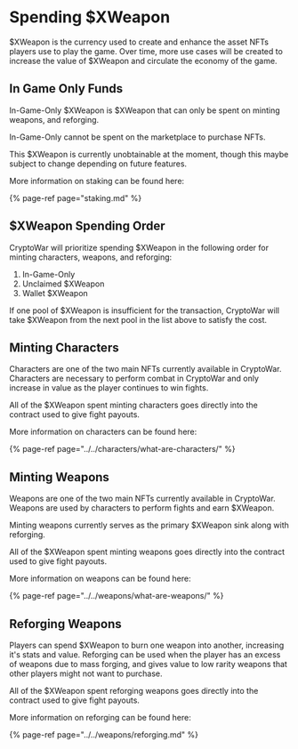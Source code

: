 # Spending $XWeapon

$XWeapon is the currency used to create and enhance the asset NFTs players use to play the game. Over time, more use cases will be created to increase the value of $XWeapon and circulate the economy of the game.

## In Game Only Funds

In-Game-Only $XWeapon is $XWeapon that can only be spent on minting weapons, and reforging.

In-Game-Only cannot be spent on the marketplace to purchase NFTs.

This $XWeapon is currently unobtainable at the moment, though this maybe subject to change depending on future features.

More information on staking can be found here:

{% page-ref page="staking.md" %}

## $XWeapon Spending Order

CryptoWar will prioritize spending $XWeapon in the following order for minting characters, weapons, and reforging:

1. In-Game-Only
2. Unclaimed $XWeapon
3. Wallet $XWeapon

If one pool of $XWeapon is insufficient for the transaction, CryptoWar will take $XWeapon from the next pool in the list above to satisfy the cost.

## Minting Characters

Characters are one of the two main NFTs currently available in CryptoWar. Characters are necessary to perform combat in CryptoWar and only increase in value as the player continues to win fights.

All of the $XWeapon spent minting characters goes directly into the contract used to give fight payouts.

More information on characters can be found here:

{% page-ref page="../../characters/what-are-characters/" %}

## Minting Weapons

Weapons are one of the two main NFTs currently available in CryptoWar. Weapons are used by characters to perform fights and earn $XWeapon.

Minting weapons currently serves as the primary $XWeapon sink along with reforging.

All of the $XWeapon spent minting weapons goes directly into the contract used to give fight payouts.

More information on weapons can be found here:

{% page-ref page="../../weapons/what-are-weapons/" %}

## Reforging Weapons

Players can spend $XWeapon to burn one weapon into another, increasing it's stats and value. Reforging can be used when the player has an excess of weapons due to mass forging, and gives value to low rarity weapons that other players might not want to purchase.

All of the $XWeapon spent reforging weapons goes directly into the contract used to give fight payouts.

More information on reforging can be found here:

{% page-ref page="../../weapons/reforging.md" %}

